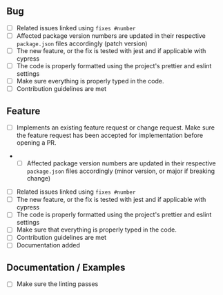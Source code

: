 <!--
Thanks for opening a PR! Your contribution is much appreciated.
In order to make sure your PR is handled as smoothly as possible we request that you follow the checklist sections below.
Choose the right checklist for the change that you're making:
-->

## Bug

- [ ] Related issues linked using `fixes #number`
- [ ] Affected package version numbers are updated in their respective `package.json` files accordingly (patch version)
- [ ] The new feature, or the fix is tested with jest and if applicable with cypress
- [ ] The code is properly formatted using the project's prettier and eslint settings
- [ ] Make sure everything is properly typed in the code.
- [ ] Contribution guidelines are met

## Feature

- [ ] Implements an existing feature request or change request. Make sure the feature request has been accepted for implementation before opening a PR.
- - [ ] Affected package version numbers are updated in their respective `package.json` files accordingly (minor version, or major if breaking change)
- [ ] Related issues linked using `fixes #number`
- [ ] The new feature, or the fix is tested with jest and if applicable with cypress
- [ ] The code is properly formatted using the project's prettier and eslint settings
- [ ] Make sure that everything is properly typed in the code.
- [ ] Contribution guidelines are met
- [ ] Documentation added

## Documentation / Examples

- [ ] Make sure the linting passes
